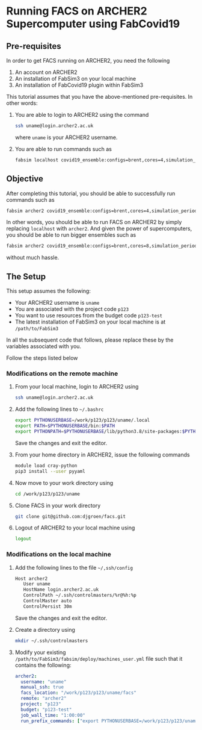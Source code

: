 # Running FACS on ARCHER2 Supercomputer using FabCovid19

## Pre-requisites

In order to get FACS running on ARCHER2, you need the following

1. An account on ARCHER2
2. An installation of FabSim3 on your local machine 
3. An installation of FabCovid19 plugin within FabSim3

This tutorial assumes that you have the above-mentioned pre-requisites. In other words:

1. You are able to login to ARCHER2 using the command

   ```bash
   ssh uname@login.archer2.ac.uk
   ```

   where `uname` is your ARCHER2 username.

2. You are able to run commands such as

   ```bash
   fabsim localhost covid19_ensemble:configs=brent,cores=4,simulation_period=100,measures='measures_uk',starting_infections=0.001
   ```

## Objective

After completing this tutorial, you should be able to successfully run commands such as

```bash
fabsim archer2 covid19_ensemble:configs=brent,cores=4,simulation_period=100,measures='measures_uk',starting_infections=0.001
```

In  other words, you should be able to run FACS on ARCHER2 by simply replacing `localhost` with `archer2`. And given the power of supercomputers, you should be able to run bigger ensembles such as

```bash
fabsim archer2 covid19_ensemble:configs=brent,cores=8,simulation_period=100,measures='measures_uk',starting_infections=0.001,replicas=50
```

without much hassle.

## The Setup

This setup assumes the following:

- Your ARCHER2 username is `uname`
- You are associated with the project code `p123`
- You want to use resources from the budget code `p123-test`
- The latest installation of FabSim3 on your local machine is at `/path/to/FabSim3`

In all the subsequent code that follows, please replace these by the variables associated with you.

Follow the steps listed below

### Modifications on the remote machine

1. From your local machine, login to ARCHER2 using

   ```bash
   ssh uname@login.archer2.ac.uk
   ```

2. Add the following lines to `~/.bashrc`

   ```bash
   export PYTHONUSERBASE=/work/p123/p123/uname/.local
   export PATH=$PYTHONUSERBASE/bin:$PATH
   export PYTHONPATH=$PYTHONUSERBASE/lib/python3.8/site-packages:$PYTHONPATH
   ```

   Save the changes and exit the editor.


3. From your home directory in ARCHER2, issue the following commands

   ```bash
   module load cray-python
   pip3 install --user pyyaml
   ```

4. Now move to your work directory using

   ```bash
   cd /work/p123/p123/uname
   ```

5. Clone FACS in your work directory

   ```bash
   git clone git@github.com:djgroen/facs.git
   ```

6. Logout of ARCHER2 to your local machine using

   ```bash
   logout
   ```



### Modifications on the local machine

1. Add the following lines to the file `~/,ssh/config`

   ```bash
   Host archer2
      User uname
      HostName login.archer2.ac.uk
      ControlPath ~/.ssh/controlmasters/%r@%h:%p
      ControlMaster auto
      ControlPersist 30m
   ```

   Save the changes and exit the editor.

2. Create a directory using

   ```bash
   mkdir ~/.ssh/controlmasters
   ```

3. Modify your existing `/path/to/FabSim3/fabsim/deploy/machines_user.yml` file such that it contains the following:

   ```yaml
   archer2:
     username: "uname"
     manual_ssh: true
     facs_location: "/work/p123/p123/uname/facs"
     remote: "archer2"
     project: "p123"
     budget: "p123-test"
     job_wall_time: "1:00:00"
     run_prefix_commands: ["export PYTHONUSERBASE=/work/p123/p123/uname/.local", "export PATH=$PYTHONUSERBASE/bin:$PATH", "export PYTHONPATH=$PYTHONUSERBASE/lib/python3.8/site-packages:$PYTHONPATH"]
   ```

   

   
